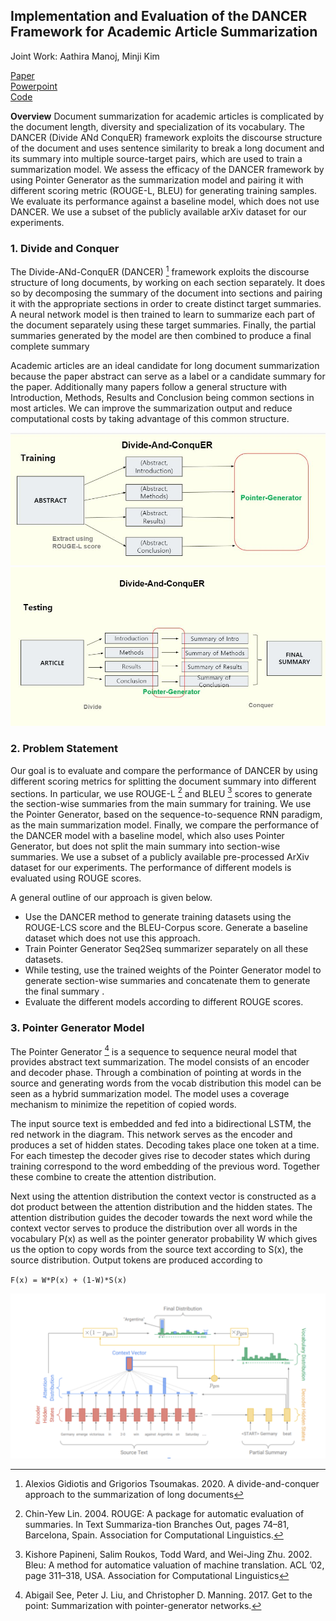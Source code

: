 ## Implementation and Evaluation of the DANCER Framework for Academic Article Summarization

Joint Work: Aathira Manoj, Minji Kim

[Paper](/pdf/SummaryPaper.pdf)
<br>
[Powerpoint](/pdf/SummarySlides.pdf)
<br>
[Code](https://github.com/ls5122/ArxivSummary)

**Overview** Document summarization for academic articles is complicated by the document length, diversity and specialization of its vocabulary. The DANCER (Divide ANd ConquER) framework exploits the discourse structure of the document and uses sentence similarity to break a long document and its summary into multiple source-target pairs, which are used to train a summarization model. We assess the efficacy of the DANCER framework by using Pointer Generator as the summarization model and pairing it with different scoring metric (ROUGE-L, BLEU) for generating training samples. We evaluate its performance against a baseline model, which does not use DANCER. We use a subset of the publicly available arXiv dataset for our experiments.

### 1. Divide and Conquer

The Divide-ANd-ConquER (DANCER) [^1] framework exploits the discourse structure of long documents, by working on each section separately. It does so by decomposing the summary of the document into sections and pairing it with the appropriate sections in order to create distinct target summaries. A neural network model is then trained to learn to summarize each part of the document separately using these target summaries. Finally, the partial summaries generated by the model are then combined to produce a final complete summary


Academic articles are an ideal candidate for long document summarization because the paper abstract can serve as a label or a candidate summary for the paper. Additionally many papers follow a general structure with Introduction, Methods, Results and Conclusion being common sections in most articles. We can improve the summarization output and reduce computational costs by taking advantage of this common structure. 


<img src="images/dancer_training.JPG?raw=true"/>

<br>

<img src="images/dancer_testing.JPG?raw=true"/>


### 2. Problem Statement

Our goal is to evaluate and compare the performance of DANCER by using different scoring metrics for splitting the document summary into different sections. In particular, we use ROUGE-L [^2] and BLEU [^3] scores to generate the section-wise summaries from the main summary for training. We use the Pointer Generator, based on the sequence-to-sequence RNN paradigm, as the main summarization model. Finally, we compare the performance of the DANCER model with a baseline model, which also uses Pointer Generator, but does not split the main summary into section-wise summaries. We use a subset of a publicly available pre-processed ArXiv dataset for our experiments. The performance of different models is evaluated using ROUGE scores. 

A general outline of our approach is given below. 

* Use the DANCER method to generate training datasets using the ROUGE-LCS score and the BLEU-Corpus score. Generate a baseline dataset which does not use this approach.
* Train Pointer Generator Seq2Seq summarizer separately on all these datasets. 
* While testing, use the trained weights of the Pointer Generator model to generate section-wise summaries and concatenate them to generate the final summary .
* Evaluate the different models according to different ROUGE scores.

### 3. Pointer Generator Model

The Pointer Generator [^4] is a sequence to sequence neural model that provides abstract text summarization. The model consists of an encoder and decoder phase. Through a combination of pointing at words in the source and generating words from the vocab distribution this model can be seen as a hybrid summarization model. The model uses a coverage mechanism to minimize the repetition of copied words. 

The input source text is embedded and fed into a bidirectional LSTM, the red network in the diagram. This network serves as the encoder and produces a set of hidden states. Decoding takes place one token at a time. For each timestep the decoder gives rise to decoder states which during training correspond to the word embedding of the previous word. Together these combine to create the attention distribution.

Next using the attention distribution the context vector is constructed as a dot product between the attention distribution and the hidden states. The attention distribution guides the decoder towards the next word while the context vector serves to produce the distribution over all words in the vocabulary P(x) as well as the pointer generator probability W which gives us the option to copy words from the source text according to  S(x), the source distribution. Output tokens are produced according to

``F(x) = W*P(x) + (1-W)*S(x)`` 


<img src="images/white_ptr_gen.png?raw=true"/>


[^1]: Alexios Gidiotis and Grigorios Tsoumakas. 2020.   A divide-and-conquer approach to the summarization of long documents

[^2]: Chin-Yew  Lin.  2004.   ROUGE:  A  package  for  automatic evaluation of summaries.  In Text Summariza-tion Branches Out, pages 74–81, Barcelona, Spain. Association for Computational Linguistics.

[^3]: Kishore Papineni, Salim Roukos, Todd Ward, and Wei-Jing  Zhu.  2002. Bleu:  A  method  for  automatice valuation of machine translation.  ACL ’02,  page 311–318, USA. Association for Computational Linguistics

[^4]:  Abigail See, Peter J. Liu, and Christopher D. Manning. 2017. Get to the point: Summarization with pointer-generator networks.
